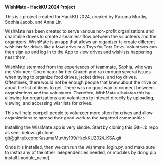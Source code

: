 **WishMate - HackKU 2024 Project**

This is a project created for HackKU 2024, created by Kusuma Murthy, Sophia Jacob, and Anna Lin.

WishMate has been created to serve various non-profit organizations and charitable drives to create a seamless flow between the volunteers and the organizers. WishMate is an app that allows an organizer to create different wishlists for drives like a food drive or a Toys for Tots Drive. Volunteers can then sign up and log in to the App to view drives and wishlists happening near them.

WishMate stemmed from the experiences of teammate, Sophia, who was the Volunteer Coordinator for her Church and ran through several issues when trying to organize food drives, jacket drives, and toy drives. Oftentimes, there would not be enough people that knew about the drive or about the list of items to get. There was no good way to connect between organizations and the volunteers. Therefore, WishMate alleviates this by allowing for organizations and volunteers to interact directly by uploading, viewing, and accessing wishlists for drives.

This will help compell people to volunteer more often for drives and allow organizations to spread their good work to the targetted communities.

Installing the WishMate app is very simple. Start by cloning this GitHub repo as seen below.
git clone git@github.com:KusumaMurthy109/HackKU2024_KSA.git

Once it is installed, then we can run the wishmate_login.py, and make sure to install any of the other independencies needed, or modules by doing pip install [module_name].
